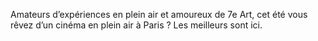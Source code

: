Amateurs d’expériences en plein air et amoureux de 7e Art, cet été vous 
rêvez d’un cinéma en plein air à Paris ? Les meilleurs sont ici.